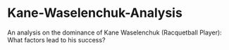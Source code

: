 # Kane-Waselenchuk-Analysis
An analysis on the dominance of Kane Waselenchuk (Racquetball Player): What factors lead to his success?
